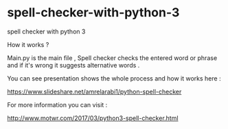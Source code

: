 # spell-checker-with-python-3
spell checker with python 3

How it works ?

Main.py is the main file , Spell checker checks the entered word or phrase and if it's wrong it suggests alternative words .

You can see presentation shows the whole process and how it works here :

https://www.slideshare.net/amrelarabi1/python-spell-checker

For more information you can visit :

http://www.motwr.com/2017/03/python3-spell-checker.html
